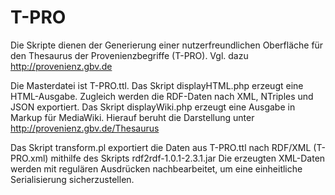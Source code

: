﻿# T-PRO

Die Skripte dienen der Generierung einer nutzerfreundlichen Oberfläche für den Thesaurus der Provenienzbegriffe (T-PRO). Vgl. dazu http://provenienz.gbv.de

Die Masterdatei ist T-PRO.ttl. Das Skript displayHTML.php erzeugt eine HTML-Ausgabe. Zugleich werden die RDF-Daten nach XML, NTriples und JSON exportiert. Das Skript displayWiki.php erzeugt eine Ausgabe in Markup für MediaWiki. Hierauf beruht die Darstellung unter http://provenienz.gbv.de/Thesaurus

Das Skript transform.pl exportiert die Daten aus T-PRO.ttl nach RDF/XML (T-PRO.xml) mithilfe des Skripts rdf2rdf-1.0.1-2.3.1.jar
Die erzeugten XML-Daten werden mit regulären Ausdrücken nachbearbeitet, um eine einheitliche Serialisierung sicherzustellen.